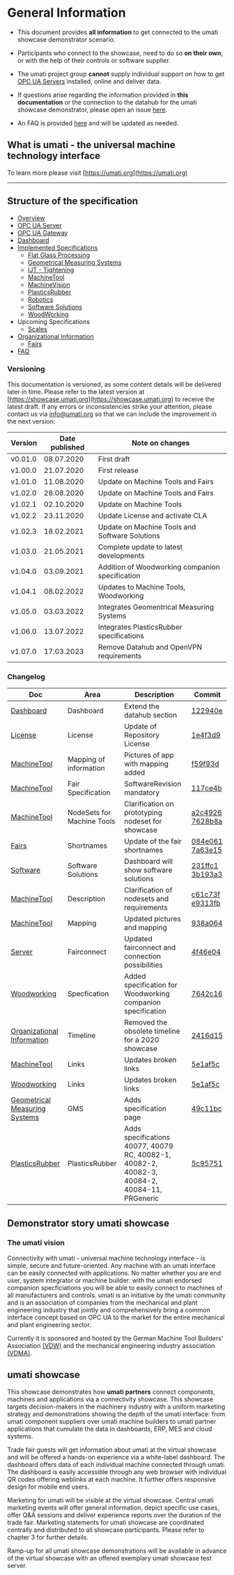 # General Information

- This document provides **all information** to get connected to the umati showcase demonstrator scenario.
- Participants who connect to the showcase, need to do so **on their own**, or with the help of their controls or software supplier.
- The umati project group **cannot** supply individual support on how to get [OPC UA Servers](Server.md) installed, online and deliver data.
- If questions arise regarding the information provided in **this documentation** or the connection to the datahub for the umati showcase demonstrator, please open an issue [here](https://github.com/umati/Showcase).

- An FAQ is provided [here](FAQ.md) and will be updated as needed.

## What is umati - the universal machine technology interface

To learn more please visit [https://umati.org](https://umati.org)

---

## Structure of the specification

- [Overview](index.md)
- [OPC UA Server](Server.md)
- [OPC UA Gateway](Gateway.md)
- [Dashboard](Dashboard.md)
- [Implemented Specifications](Specs.md)
  - [Flat Glass Processing](Specs/Flatglass.md)
  - [Geometrical Measuring Systems](Specs/GeometricalMeasuringSystems.md)
  - [IJT - Tightening](Specs/WIP.md)
  - [MachineTool](Specs/MachineTool.md)
  - [MachineVision](Specs/WIP.md)
  - [PlasticsRubber](Specs/PlasticsRubber.md)
  - [Robotics](Specs/WIP.md)
  - [Software Solutions](Specs/Software.md)
  - [WoodWorking](Specs/Woodworking.md)
- Upcoming Specifications
  - [Scales](Specs/WIP.md)
- [Organizational Information](Organization.md)
  - [Fairs](Specs/Fairs.md)
- [FAQ](FAQ.md)

### Versioning

This documentation is versioned, as some content details will be delivered later in time. Please refer to the latest version at [https://showcase.umati.org](https://showcase.umati.org) to receive the latest draft. If any errors or inconsistencies strike your attention, please contact us via [info@umati.org](mailto:info@umati.org) so that we can include the improvement in the next version:

| **Version** | **Date published** | **Note on changes** |
| --- | --- | --- |
| v0.01.0 | 08.07.2020 | First draft|
| v1.00.0 | 21.07.2020 | First release |
| v1.01.0 | 11.08.2020 | Update on Machine Tools and Fairs |
| v1.02.0 | 28.08.2020 | Update on Machine Tools and Fairs |
| v1.02.1 | 02.10.2020 | Update on Machine Tools |
| v1.02.2 | 23.11.2020 | Update License and activate CLA |
| v1.02.3 | 18.02.2021 | Update on Machine Tools and Software Solutions |
| v1.03.0 | 21.05.2021 | Complete update to latest developments |
| v1.04.0 | 03.09.2021 | Addition of Woodworking companion specification |
| v1.04.1 | 08.02.2022 | Updates to Machine Tools, Woodworking |
| v1.05.0 | 03.03.2022 | Integrates Geomentrical Measuring Systems |
| v1.06.0 | 13.07.2022 | Integrates PlasticsRubber specifications |
| v1.07.0 | 17.03.2023 | Remove Datahub and OpenVPN requirements |

### Changelog

| Doc | Area | Description | Commit |
| --- | --- | --- | --- |
| [Dashboard](Dashboard.md) | Dashboard | Extend the datahub section | [122940e](https://github.com/umati/Showcase/commit/122940ebdd091251cbe5a028c3ffe719b5b6ec63) |
| [License](LICENSE) | License | Update of Repository License| [1e4f3d9](https://github.com/umati/Showcase/commit/1e4f3d934e4e4420554d0509fff11ba4f853e2f3)|
| [MachineTool](Specs/MachineTool.md) | Mapping of information | Pictures of app with mapping added | [f59f93d](https://github.com/umati/Showcase/commit/f59f93dc4eda4bdf4bf00efc53f8560bc6108b35) |
| [MachineTool](Specs/MachineTool.md) | Fair Specification | SoftwareRevision mandatory | [117ce4b](https://github.com/umati/Showcase/pull/16/commits/117ce4bde7a57574de1240e76d2d3aa1160bd517) |
| [MachineTool](Specs/MachineTool.md) | NodeSets for Machine Tools | Clarification on prototyping nodeset for showcase | [a2c4926](https://github.com/umati/Showcase/commit/a2c49264ca66caf6813de1ad8a5706d83ec3aa46) [7628b8a](https://github.com/umati/Showcase/commit/7628b8af38c41da2e01dac70f3d8f8be44f8949c) |
| [Fairs](Specs/Fairs.md) | Shortnames | Update of the fair shortnames | [084e061](https://github.com/umati/Showcase/commit/084e0611be0bf4618e17c07260dd24d397e31ce0) [7a63e15](https://github.com/umati/Showcase/pull/16/commits/7a63e15d3e0fe691630e07814ad9e82dfe2f92b0) |
| [Software](Specs/Software.md) | Software Solutions | Dashboard will show software solutions | [231ffc1](https://github.com/umati/Showcase/commit/231ffc1089b60020570286e095011defcee29b3b) [3b193a3](https://github.com/umati/Showcase/commit/3b193a34d1e64d3e93153023345073ae70e97423) |
| [MachineTool](Specs/MachineTool.md) | Description | Clarification of nodesets and requirements | [c61c73f](https://github.com/umati/Showcase/commit/c61c73fa74b17dce58fd7c938f9992746dbf688d) [e9313fb](https://github.com/umati/Showcase/commit/e9313fb65cd264aee6c256a43e3fd758b737c449) |
| [MachineTool](Specs/MachineTool.md) | Mapping | Updated pictures and mapping | [938a064](https://github.com/umati/Showcase/commit/938a0645771e879ca7cb5ab79be7706b0d4267d4)
| [Server](Server.md) | Fairconnect | Updated fairconnect and connection possibilities | [4f46e04](https://github.com/umati/Showcase/commit/4f46e04431582ccbd1c6714cbd018255e1d09262) |
| [Woodworking](Specs/Woodworking.md) | Specfication | Added specification for Woodworking companion specification | [7642c16](https://github.com/umati/Showcase/commit/7642c16db5f13a44fa8862483a8af8cd43fb43ec) |
| [Organizational Information](Organization.md) | Timeline | Removed the obsolete timeline for a 2020 showcase | [2416d15](https://github.com/umati/Showcase/commit/2416d1569cc43267d86530a934dcab267833d7fb) |
| [MachineTool](Specs/MachineTool.md) | Links | Updates broken links | [5e1af5c](https://github.com/umati/Showcase/commit/5e1af5ce1649addc68d87b87dd1323806a9194e3)  |
| [Woodworking](Specs/Woodworking.md) | Links | Updates broken links | [5e1af5c](https://github.com/umati/Showcase/commit/5e1af5ce1649addc68d87b87dd1323806a9194e3)  |
| [Geometrical Measuring Systems](Specs/GeometricalMeasuringSystems.md) | GMS | Adds specification page | [49c11bc](https://github.com/umati/Showcase/commit/49c11bc70113b8ceb4ea718e8cef5e27dd9ec5ff) |
| [PlasticsRubber](Specs/PlasticsRubber.md) | PlasticsRubber | Adds specifications 40077, 40079 RC, 40082-1, 40082-2, 40082-3, 40084-2, 40084-11, PRGeneric | [5c95751](https://github.com/umati/Showcase/commit/5c95751e6a9220ed2fdda5f030d841a8b22e944b) |

## Demonstrator story umati showcase

### The umati vision

Connectivity with umati - universal machine technology interface - is simple, secure and future-oriented. Any machine with an umati interface can be easily connected with applications.
No matter whether you are end user, system integrator or machine builder: with the umati endorsed companion specficiations you will be able to easily connect to machines of all manufacturers and controls.
umati is an initiative by the umati community and is an association of companies from the mechanical and plant engineering industry that jointly and comprehensively bring a common interface concept based on OPC UA to the market for the entire mechanical and plant engineering sector.

Currently it is sponsored and hosted by the German Machine Tool Builders' Association [(VDW)](https://vdw.de) and the mechanical engineering industry association [(VDMA)](https://vdma.org).

## umati showcase

This showcase demonstrates how **umati partners** connect components, machines and applications via a connectivity showcase.
This showcase targets decision-makers in the machinery industry with a uniform marketing strategy and demonstrations showing the depth of the umati interface: from umati component suppliers over umati machine builders to umati partner applications that cumulate the data in dashboards, ERP, MES and cloud systems.

Trade fair guests will get information about umati at the virtual showcase and will be offered a hands-on experience via a white-label dashboard. The dashboard offers data of each individual machine connected through umati. The dashboard is easily accessible through any web browser with individual QR codes offering weblinks at each machine. It further offers responsive design for mobile end users.

Marketing for umati will be visible at the virtual showcase. Central umati marketing events will offer general information, depict specific use cases, offer Q&amp;A sessions and deliver experience reports over the duration of the trade fair. Marketing statements for umati showcase are coordinated centrally and distributed to all showcase participants. Please refer to chapter 3 for further details.

Ramp-up for all umati showcase demonstrations will be available in advance of the virtual showcase with an offered exemplary umati showcase test server.
